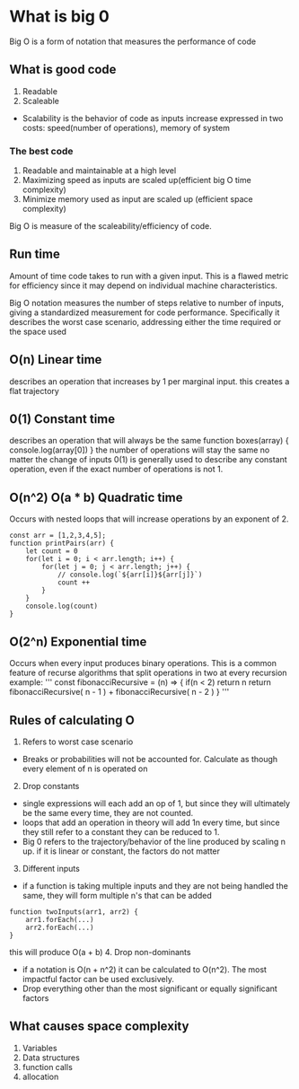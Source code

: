 # What is big 0
Big O is a form of notation that measures the performance of code

## What is good code
1. Readable
2. Scaleable
* Scalability is the behavior of code as inputs increase expressed in two costs: speed(number of operations), memory of system

### The best code
1. Readable and maintainable at a high level
2. Maximizing speed as inputs are scaled up(efficient big O time complexity)
3. Minimize memory used as input are scaled up (efficient space complexity)

Big O is measure of the scaleability/efficiency of code.

## Run time
Amount of time code takes to run with a given input. This is a flawed metric for efficiency since it may depend on individual machine characteristics.

Big O notation measures the number of steps relative to number of inputs, giving a standardized measurement for code performance. Specifically it describes the worst case scenario, addressing either the time required or the space used

## O(n) Linear time
describes an operation that increases by 1 per marginal input. this creates a flat trajectory

## 0(1) Constant time
describes an operation that will always be the same
function boxes(array) {
    console.log(array[0])
}
the number of operations will stay the same no matter the change of inputs
0(1) is generally used to describe any constant operation, even if the exact number of operations is not 1.

## O(n^2) O(a * b) Quadratic time
Occurs with nested loops that will increase operations by an exponent of 2.
```
const arr = [1,2,3,4,5];
function printPairs(arr) {
    let count = 0
    for(let i = 0; i < arr.length; i++) {
        for(let j = 0; j < arr.length; j++) {
            // console.log(`${arr[i]}${arr[j]}`)
            count ++
        }
    }
    console.log(count)
}
``` 
## O(2^n) Exponential time
Occurs when every input produces binary operations. This is a common feature of recurse algorithms that split operations in two at every recursion 
example: 
'''
const fibonacciRecursive = (n) => {
    if(n < 2) return n
    return fibonacciRecursive( n - 1 ) + fibonacciRecursive( n - 2 )
}
'''

## Rules of calculating O
1. Refers to worst case scenario 
* Breaks or probabilities will not be accounted for. Calculate as though every element of n is operated on
2. Drop constants
* single expressions will each add an op of 1, but since they will ultimately be the same every time, they are not counted.
* loops that add an operation in theory will add 1n every time, but since they still refer to a constant they can be reduced to 1.
* Big 0 refers to the trajectory/behavior of the line produced by scaling n up. if it is linear or constant, the factors do not matter
3. Different inputs
* if a function is taking multiple inputs and they are not being handled the same, they will form multiple n's that can be added
```
function twoInputs(arr1, arr2) {
    arr1.forEach(...)
    arr2.forEach(...)
}
```
this will produce O(a + b)
4. Drop non-dominants
* if a notation is O(n + n^2) it can be calculated to O(n^2). The most impactful factor can be used exclusively.
* Drop everything other than the most significant or equally significant factors

## What causes space complexity
1. Variables
2. Data structures
3. function calls
4. allocation
